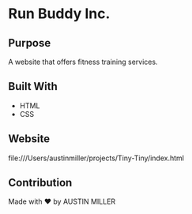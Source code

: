 # Run Buddy Inc.

## Purpose
A website that offers fitness training services.

## Built With
* HTML
* CSS

## Website
file:///Users/austinmiller/projects/Tiny-Tiny/index.html

## Contribution
Made with ❤️ by AUSTIN MILLER 

